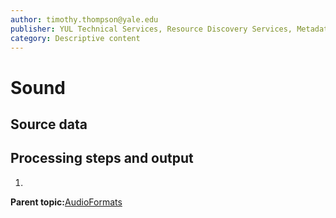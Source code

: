 ```yaml
---
author: timothy.thompson@yale.edu
publisher: YUL Technical Services, Resource Discovery Services, Metadata Services Unit
category: Descriptive content
---
```


# Sound

## Source data

## Processing steps and output

1.  
**Parent topic:**[AudioFormats](../../concepts/supertypes/audioformats.md)

